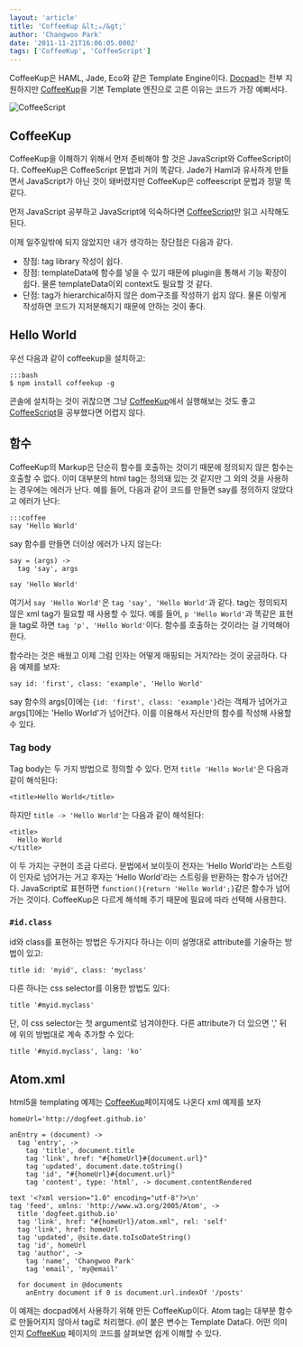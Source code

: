 ```yaml
---
layout: 'article'
title: 'CoffeeKup &lt;☕/&gt;'
author: 'Changwoo Park'
date: '2011-11-21T16:06:05.000Z'
tags: ['CoffeeKup', 'CoffeeScript']
---
```


CoffeeKup은 HAML, Jade, Eco와 같은 Template Engine이다. [Docpad][]는 전부 지원하지만 [CoffeeKup][]을 기본 Template 엔진으로 고른 이유는 코드가 가장 예뻐서다.

![CoffeeScript](/articles/2011/coffeekup.png)

## CoffeeKup

CoffeeKup을 이해하기 위해서 먼저 준비해야 할 것은 JavaScript와 CoffeeScript이다. CoffeeKup은 CoffeeScript 문법과 거의 똑같다. Jade가 Haml과 유사하게 만들면서 JavaScript가 아닌 것이 돼버렸지만 CoffeeKup은 coffeescript 문법과 정말 똑같다.

먼저 JavaScript 공부하고 JavaScript에 익숙하다면 [CoffeeScript][]만 읽고 시작해도 된다.

이제 일주일밖에 되지 않았지만 내가 생각하는 장단점은 다음과 같다.

 * 장점: tag library 작성이 쉽다.
 * 장점: templateData에 함수를 넣을 수 있기 때문에 plugin을 통해서 기능 확장이 쉽다. 물론 templateData이외 context도 필요할 것 같다.
 * 단점: tag가 hierarchical하지 않은 dom구조를 작성하기 쉽지 않다. 물론 이렇게 작성하면 코드가 지저분해지기 때문에 안하는 것이 좋다.

## Hello World

우선 다음과 같이 coffeekup을 설치하고:

    :::bash
    $ npm install coffeekup -g

콘솔에 설치하는 것이 귀찮으면 그냥 [CoffeeKup][]에서 실행해보는 것도 좋고 [CoffeeScript][]을 공부했다면 어렵지 않다.

## 함수

CoffeeKup의 Markup은 단순히 함수를 호출하는 것이기 때문에 정의되지 않은 함수는 호출할 수 없다. 이미 대부분의 html tag는 정의돼 있는 것 같지만 그 외의 것을 사용하는 경우에는 에러가 난다. 예를 들어, 다음과 같이 코드를 만들면 say를 정의하지 않았다고 에러가 난다:

    :::coffee
    say 'Hello World'

say 함수를 만들면 더이상 에러가 나지 않는다:

    say = (args) ->
      tag 'say', args

    say 'Hello World'

여기서 `say 'Hello World'`은 `tag 'say', 'Hello World'`과 같다. tag는 정의되지 않은 xml tag가 필요할 때 사용할 수 있다. 예를 들어, `p 'Hello World'`과 똑같은 표현을 tag로 하면 `tag 'p', 'Hello World'`이다. 함수를 호출하는 것이라는 걸 기억해야 한다.

함수라는 것은 배웠고 이제 그럼 인자는 어떻게 매핑되는 거지?라는 것이 궁금하다. 다음 예제를 보자:

    say id: 'first', class: 'example', 'Hello World'

say 함수의 args[0]에는 `{id: 'first', class: 'example'}`라는 객체가 넘어가고 args[1]에는 'Hello World'가 넘어간다. 이를 이용해서 자신만의 함수를 작성해 사용할 수 있다.

### Tag body

Tag body는 두 가지 방법으로 정의할 수 있다. 먼저 `title 'Hello World'`은 다음과 같이 해석된다:

    <title>Hello World</title>

하지만 `title -> 'Hello World'`는 다음과 같이 해석된다:

    <title>
      Hello World
    </title>

이 두 가지는 구현이 조금 다르다. 문법에서 보이듯이 전자는 'Hello World'라는 스트링이 인자로 넘어가는 거고 후자는 'Hello World'라는 스트링을 반환하는 함수가 넘어간다. JavaScript로 표현하면 `function(){return 'Hello World';}`같은 함수가 넘어가는 것이다. CoffeeKup은 다르게 해석해 주기 때문에 필요에 따라 선택해 사용한다.

### `#id.class`

id와 class를 표현하는 방법은 두가지다 하나는 이미 설명대로 attribute를 기술하는 방법이 있고:

    title id: 'myid', class: 'myclass'

다른 하나는 css selector를 이용한 방법도 있다:

    title '#myid.myclass'

단, 이 css selector는 첫 argument로 넘겨야한다. 다른 attribute가 더 있으면 ',' 뒤에 위의 방법대로 계속 추가할 수 있다:

    title '#myid.myclass', lang: 'ko'

## Atom.xml

html5을 templating 예제는 [CoffeeKup][]페이지에도 나온다 xml 예제를 보자 

    homeUrl='http://dogfeet.github.io'

    anEntry = (document) ->
      tag 'entry', ->
        tag 'title', document.title
        tag 'link', href: "#{homeUrl}#{document.url}"
        tag 'updated', document.date.toString()
        tag 'id', "#{homeUrl}#{document.url}"
        tag 'content', type: 'html', -> document.contentRendered

    text '<?xml version="1.0" encoding="utf-8"?>\n'
    tag 'feed', xmlns: 'http://www.w3.org/2005/Atom', ->
      title 'dogfeet.github.io'
      tag 'link', href: "#{homeUrl}/atom.xml", rel: 'self'
      tag 'link', href: homeUrl
      tag 'updated', @site.date.toIsoDateString()
      tag 'id', homeUrl
      tag 'author', ->
        tag 'name', 'Changwoo Park'
        tag 'email', 'my@email'

      for document in @documents
        anEntry document if 0 is document.url.indexOf '/posts'

이 예제는 docpad에서 사용하기 위해 만든 CoffeeKup이다. Atom tag는 대부분 함수로 만들어지지 않아서 tag로 처리했다. `@`이 붙은 변수는 Template Data다. 어떤 의미인지 [CoffeeKup][] 페이지의 코드를 살펴보면 쉽게 이해할 수 있다.

[CoffeeKup]: http://coffeekup.org/
[CoffeeScript]: http://jashkenas.github.com/coffee-script/
[Docpad]: https://github.com/balupton/docpad

